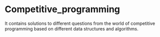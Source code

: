 # Competitive_programming
It contains solutions to different questions from the world of competitive programming based on different data structures and algorithms.
